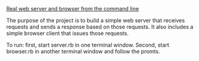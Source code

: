 [Real web server and browser from the command line](http://www.theodinproject.com/ruby-programming/ruby-on-the-web)

The purpose of the project is to build a simple web server that receives requests and sends a response based on those requests. 
It also includes a simple browser client that issues those requests.

To run: first, start server.rb in one terminal window. Second, start browser.rb in another terminal window and follow the promts.
